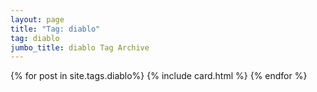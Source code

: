 ```yaml
---
layout: page
title: "Tag: diablo"
tag: diablo
jumbo_title: diablo Tag Archive
---
```

<div class="row">
{% for post in site.tags.diablo%}
{% include card.html %}
{% endfor %}
</div>